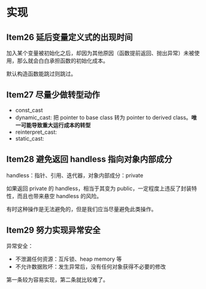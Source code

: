 # 实现
## Item26 延后变量定义式的出现时间
加入某个变量被初始化之后，却因为其他原因（函数提前返回、抛出异常）未被使用，那么就会白白承担函数的初始化成本。

默认构造函数能跳过则跳过。

## Item27 尽量少做转型动作

* const_cast
* dynamic_cast: 把 pointer to base class 转为 pointer to derived class。**唯一可能导致重大运行成本的转型**
* reinterpret_cast: 
* static_cast: 

## Item28 避免返回 handless 指向对象内部成分
handless：指针、引用、迭代器，对象内部成分：private

如果返回 private 的 handless，相当于其变为 public，一定程度上违反了封装特性，而且也带来悬空 handless 的风险。

有时这种操作是无法避免的，但是我们应当尽量避免此类操作。

## Item29 努力实现异常安全
异常安全：
* 不泄漏任何资源：互斥锁、heap memory 等
* 不允许数据败坏：发生异常后，没有任何对象获得不必要的修改

第一条较为容易实现，第二条就比较难了。